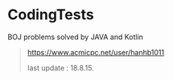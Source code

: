 # CodingTests

BOJ problems solved by JAVA and Kotlin


> https://www.acmicpc.net/user/hanhb1011
>
> last update : 18.8.15.
